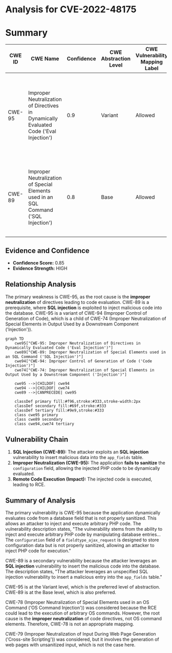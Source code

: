 # Analysis for CVE-2022-48175

# Summary
| CWE ID | CWE Name | Confidence | CWE Abstraction Level | CWE Vulnerability Mapping Label | CWE-Vulnerability Mapping Notes |
|---|---|---|---|---|---|
| CWE-95 | Improper Neutralization of Directives in Dynamically Evaluated Code ('Eval Injection') | 0.9 | Variant | Allowed | Primary CWE: The application dynamically evaluates code based on unsanitized input, allowing for arbitrary code execution. |
| CWE-89 | Improper Neutralization of Special Elements used in an SQL Command ('SQL Injection') | 0.8 | Base | Allowed | Secondary CWE: The attacker leverages an SQL Injection to insert the malicious code into the database. This is a prerequisite for CWE-95. |

## Evidence and Confidence

*   **Confidence Score:** 0.85
*   **Evidence Strength:** HIGH

## Relationship Analysis
The primary weakness is CWE-95, as the root cause is the **improper neutralization** of directives leading to code evaluation. CWE-89 is a prerequisite, where **SQL injection** is exploited to inject malicious code into the database. CWE-95 is a variant of CWE-94 (Improper Control of Generation of Code), which is a child of CWE-74 (Improper Neutralization of Special Elements in Output Used by a Downstream Component ('Injection')).

```mermaid
graph TD
    cwe95["CWE-95: Improper Neutralization of Directives in Dynamically Evaluated Code ('Eval Injection')"]
    cwe89["CWE-89: Improper Neutralization of Special Elements used in an SQL Command ('SQL Injection')"]
    cwe94["CWE-94: Improper Control of Generation of Code ('Code Injection')"]
    cwe74["CWE-74: Improper Neutralization of Special Elements in Output Used by a Downstream Component ('Injection')"]
    
    cwe95 -->|CHILDOF| cwe94
    cwe94 -->|CHILDOF| cwe74
    cwe89 -->|CANPRECEDE| cwe95

    classDef primary fill:#f96,stroke:#333,stroke-width:2px
    classDef secondary fill:#69f,stroke:#333
    classDef tertiary fill:#9e9,stroke:#333
    class cwe95 primary
    class cwe89 secondary
    class cwe94,cwe74 tertiary
```

## Vulnerability Chain
1.  **SQL Injection (CWE-89):** The attacker exploits an **SQL injection** vulnerability to insert malicious data into the `app_fields` table.
2.  **Improper Neutralization (CWE-95):** The application **fails to sanitize** the `configuration` field, allowing the injected PHP code to be dynamically evaluated.
3.  **Remote Code Execution (Impact):** The injected code is executed, leading to RCE.

## Summary of Analysis
The primary vulnerability is CWE-95 because the application dynamically evaluates code from a database field that is not properly sanitized. This allows an attacker to inject and execute arbitrary PHP code. The vulnerability description states, "The vulnerability stems from the ability to inject and execute arbitrary PHP code by manipulating database entries... The `configuration` field of a `fieldtype_ajax_request` is designed to store configuration data but is not properly sanitized, allowing an attacker to inject PHP code for execution."

CWE-89 is a secondary vulnerability because the attacker leverages an **SQL injection** vulnerability to insert the malicious code into the database. The description states, "The attacker leverages an unspecified SQL injection vulnerability to insert a malicious entry into the `app_fields` table."

CWE-95 is at the Variant level, which is the preferred level of abstraction. CWE-89 is at the Base level, which is also preferred.

CWE-78 (Improper Neutralization of Special Elements used in an OS Command ('OS Command Injection')) was considered because the RCE could lead to the execution of arbitrary OS commands. However, the root cause is the **improper neutralization** of code directives, not OS command elements. Therefore, CWE-78 is not an appropriate mapping.

CWE-79 (Improper Neutralization of Input During Web Page Generation ('Cross-site Scripting')) was considered, but it involves the generation of web pages with unsanitized input, which is not the case here.